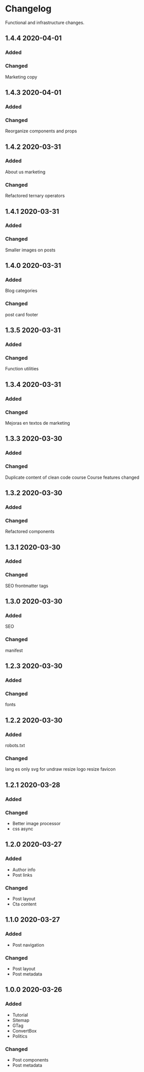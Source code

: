 # Changelog

Functional and infrastructure changes.

## 1.4.4 2020-04-01

### Added

### Changed

Marketing copy

## 1.4.3 2020-04-01

### Added

### Changed

Reorganize components and props

## 1.4.2 2020-03-31

### Added

About us marketing

### Changed

Refactored ternary operators

## 1.4.1 2020-03-31

### Added

### Changed

Smaller images on posts

## 1.4.0 2020-03-31

### Added

Blog categories

### Changed

post card footer

## 1.3.5 2020-03-31

### Added

### Changed

Function utilities

## 1.3.4 2020-03-31

### Added

### Changed

Mejoras en textos de marketing

## 1.3.3 2020-03-30

### Added

### Changed

Duplicate content of clean code course
Course features changed

## 1.3.2 2020-03-30

### Added

### Changed

Refactored components

## 1.3.1 2020-03-30

### Added

### Changed

SEO frontmatter tags

## 1.3.0 2020-03-30

### Added

SEO

### Changed

manifest

## 1.2.3 2020-03-30

### Added

### Changed

fonts

## 1.2.2 2020-03-30

### Added

robots.txt

### Changed

lang es
only svg for undraw
resize logo
resize favicon

## 1.2.1 2020-03-28

### Added

### Changed

- Better image processor
- css async

## 1.2.0 2020-03-27

### Added

- Author info
- Post links

### Changed

- Post layout
- Cta content

## 1.1.0 2020-03-27

### Added

- Post navigation

### Changed

- Post layout
- Post metadata

## 1.0.0 2020-03-26

### Added

- Tutorial
- Sitemap
- GTag
- ConvertBox
- Politics

### Changed

- Post components
- Post metadata

